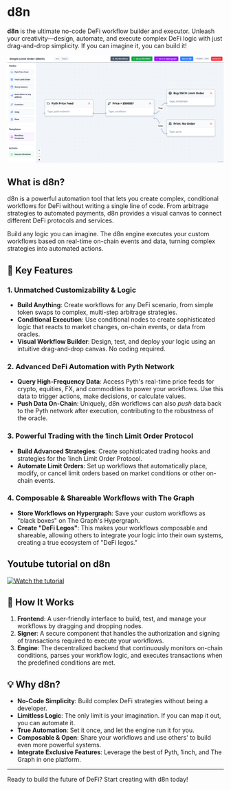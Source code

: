 # d8n

**d8n** is the ultimate no-code DeFi workflow builder and executor. Unleash your creativity—design, automate, and execute complex DeFi logic with just drag-and-drop simplicity. If you can imagine it, you can build it!

![Sample UI](sample_UI.png)

## What is d8n?

d8n is a powerful automation tool that lets you create complex, conditional workflows for DeFi without writing a single line of code. From arbitrage strategies to automated payments, d8n provides a visual canvas to connect different DeFi protocols and services.

Build any logic you can imagine. The d8n engine executes your custom workflows based on real-time on-chain events and data, turning complex strategies into automated actions.

## 🚀 Key Features

### 1. Unmatched Customizability & Logic
- **Build Anything**: Create workflows for any DeFi scenario, from simple token swaps to complex, multi-step arbitrage strategies.
- **Conditional Execution**: Use conditional nodes to create sophisticated logic that reacts to market changes, on-chain events, or data from oracles.
- **Visual Workflow Builder**: Design, test, and deploy your logic using an intuitive drag-and-drop canvas. No coding required.

### 2. Advanced DeFi Automation with Pyth Network
- **Query High-Frequency Data**: Access Pyth's real-time price feeds for crypto, equities, FX, and commodities to power your workflows. Use this data to trigger actions, make decisions, or calculate values.
- **Push Data On-Chain**: Uniquely, d8n workflows can also *push* data back to the Pyth network after execution, contributing to the robustness of the oracle.

### 3. Powerful Trading with the 1inch Limit Order Protocol
- **Build Advanced Strategies**: Create sophisticated trading hooks and strategies for the 1inch Limit Order Protocol.
- **Automate Limit Orders**: Set up workflows that automatically place, modify, or cancel limit orders based on market conditions or other on-chain events.

### 4. Composable & Shareable Workflows with The Graph
- **Store Workflows on Hypergraph**: Save your custom workflows as "black boxes" on The Graph's Hypergraph.
- **Create "DeFi Legos"**: This makes your workflows composable and shareable, allowing others to integrate your logic into their own systems, creating a true ecosystem of "DeFi legos."

## Youtube tutorial on d8n
[![Watch the tutorial](https://img.youtube.com/vi/PanX6_t9GFE/0.jpg)](https://youtu.be/PanX6_t9GFE)

## 🧩 How It Works
1.  **Frontend**: A user-friendly interface to build, test, and manage your workflows by dragging and dropping nodes.
2.  **Signer**: A secure component that handles the authorization and signing of transactions required to execute your workflows.
3.  **Engine**: The decentralized backend that continuously monitors on-chain conditions, parses your workflow logic, and executes transactions when the predefined conditions are met.

## 💡 Why d8n?
- **No-Code Simplicity**: Build complex DeFi strategies without being a developer.
- **Limitless Logic**: The only limit is your imagination. If you can map it out, you can automate it.
- **True Automation**: Set it once, and let the engine run it for you.
- **Composable & Open**: Share your workflows and use others' to build even more powerful systems.
- **Integrate Exclusive Features**: Leverage the best of Pyth, 1inch, and The Graph in one platform.

---
Ready to build the future of DeFi? Start creating with d8n today!
